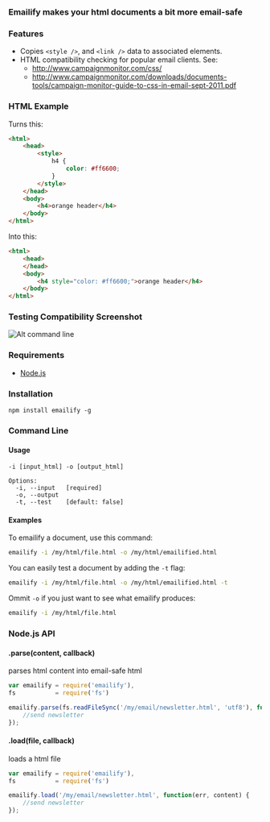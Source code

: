 ### Emailify makes your html documents a bit more email-safe

### Features

- Copies `<style />`, and `<link />` data to associated elements.
- HTML compatibility checking for popular email clients. See:
	- http://www.campaignmonitor.com/css/
	- http://www.campaignmonitor.com/downloads/documents-tools/campaign-monitor-guide-to-css-in-email-sept-2011.pdf

### HTML Example

Turns this:

```html
<html>
	<head>
		<style>
			h4 {
				color: #ff6600;
			}
		</style>
	</head>
	<body>
		<h4>orange header</h4>
	</body>
</html>
```

Into this:

```html
<html>
	<head>
	</head>
	<body>
		<h4 style="color: #ff6600;">orange header</h4>
	</body>
</html>
```

### Testing Compatibility Screenshot

![Alt command line](http://i.imgur.com/o6zu5.png)

### Requirements

- [Node.js](http://nodejs.org/)

### Installation

```
npm install emailify -g
```


### Command Line

#### Usage
```
-i [input_html] -o [output_html]

Options:
  -i, --input   [required]
  -o, --output  
  -t, --test    [default: false]
```

 #### Examples

To emailify a document, use this command:

```bash
emailify -i /my/html/file.html -o /my/html/emailified.html
```

You can easily test a document by adding the `-t` flag:

```bash
emailify -i /my/html/file.html -o /my/html/emailified.html -t
```

Ommit `-o` if you just want to see what emailify produces:

```bash
emailify -i /my/html/file.html
```





### Node.js API

#### .parse(content, callback)

parses html content into email-safe html

```javascript
var emailify = require('emailify'),
fs           = require('fs')

emailify.parse(fs.readFileSync('/my/email/newsletter.html', 'utf8'), function(err, content) {
	//send newsletter
});
```

#### .load(file, callback)

loads a html file

```javascript
var emailify = require('emailify'),
fs           = require('fs')

emailify.load('/my/email/newsletter.html', function(err, content) {
	//send newsletter
});
```




